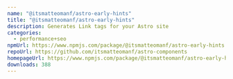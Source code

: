 ```yaml
---
name: "@itsmatteomanf/astro-early-hints"
title: "@itsmatteomanf/astro-early-hints"
description: Generates Link tags for your Astro site
categories:
  - performance+seo
npmUrl: https://www.npmjs.com/package/@itsmatteomanf/astro-early-hints
repoUrl: https://github.com/itsmatteomanf/astro-components
homepageUrl: https://www.npmjs.com/package/@itsmatteomanf/astro-early-hints
downloads: 388
---
```

